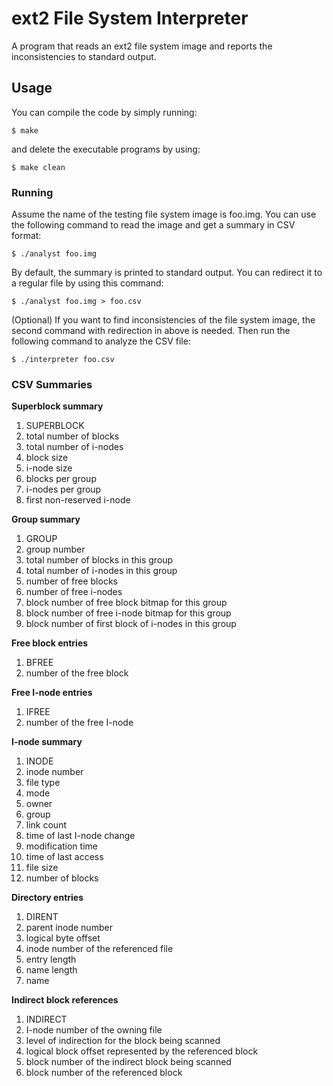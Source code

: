 # ext2 File System Interpreter
A program that reads an ext2 file system image and reports the inconsistencies to standard output.
## Usage
You can compile the code by simply running:
```
$ make
```
and delete the executable programs by using:
```
$ make clean
```
### Running
Assume the name of the testing file system image is foo.img. You can use the following command to read the image and get a summary in CSV format:
```
$ ./analyst foo.img
```
By default, the summary is printed to standard output. You can redirect it to a regular file by using this command:
```
$ ./analyst foo.img > foo.csv
```
(Optional) If you want to find inconsistencies of the file system image, the second command with redirection in above is needed. Then run the following command to analyze the CSV file:
```
$ ./interpreter foo.csv
```
### CSV Summaries
**Superblock summary**
1. SUPERBLOCK
2. total number of blocks
3. total number of i-nodes
4. block size
5. i-node size
6. blocks per group
7. i-nodes per group
8. first non-reserved i-node

**Group summary**
1. GROUP
2. group number
3. total number of blocks in this group
4. total number of i-nodes in this group
5. number of free blocks
6. number of free i-nodes
7. block number of free block bitmap for this group
8. block number of free i-node bitmap for this group
9. block number of first block of i-nodes in this group

**Free block entries**
1. BFREE
2. number of the free block

**Free I-node entries**
1. IFREE
2. number of the free I-node

**I-node summary**
1. INODE
2. inode number
3. file type
4. mode
5. owner
6. group
7. link count
8. time of last I-node change
9. modification time
10. time of last access
11. file size
12. number of blocks

**Directory entries**
1. DIRENT
2. parent inode number
3. logical byte offset
4. inode number of the referenced file
5. entry length
6. name length
7. name

**Indirect block references**
1. INDIRECT
2. I-node number of the owning file
3. level of indirection for the block being scanned
4. logical block offset represented by the referenced block
5. block number of the indirect block being scanned
6. block number of the referenced block